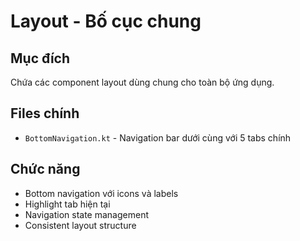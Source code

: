 # Layout - Bố cục chung

## Mục đích
Chứa các component layout dùng chung cho toàn bộ ứng dụng.

## Files chính
- `BottomNavigation.kt` - Navigation bar dưới cùng với 5 tabs chính

## Chức năng
- Bottom navigation với icons và labels
- Highlight tab hiện tại
- Navigation state management
- Consistent layout structure
